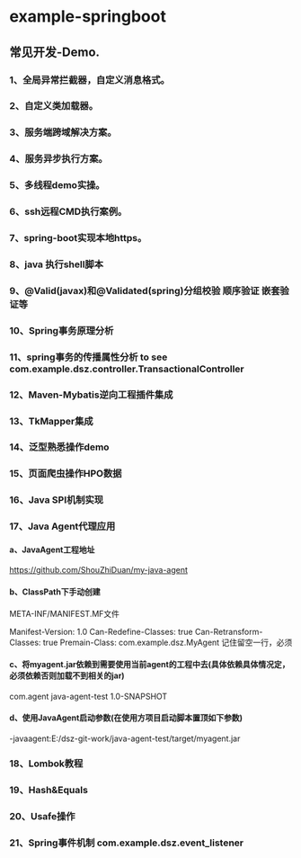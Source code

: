 # example-springboot
## 常见开发-Demo.
### 1、全局异常拦截器，自定义消息格式。
### 2、自定义类加载器。
### 3、服务端跨域解决方案。
### 4、服务异步执行方案。
### 5、多线程demo实操。
### 6、ssh远程CMD执行案例。
### 7、spring-boot实现本地https。
### 8、java 执行shell脚本
### 9、@Valid(javax)和@Validated(spring)分组校验 顺序验证 嵌套验证等
### 10、Spring事务原理分析
### 11、spring事务的传播属性分析 to see com.example.dsz.controller.TransactionalController
### 12、Maven-Mybatis逆向工程插件集成
### 13、TkMapper集成
### 14、泛型熟悉操作demo
### 15、页面爬虫操作HPO数据
### 16、Java SPI机制实现
### 17、Java Agent代理应用
#### a、JavaAgent工程地址
https://github.com/ShouZhiDuan/my-java-agent
#### b、ClassPath下手动创建
META-INF/MANIFEST.MF文件

Manifest-Version: 1.0
Can-Redefine-Classes: true
Can-Retransform-Classes: true
Premain-Class: com.example.dsz.MyAgent
记住留空一行，必须

#### c、将myagent.jar依赖到需要使用当前agent的工程中去(具体依赖具体情况定，必须依赖否则加载不到相关的jar)

<dependency>
    <groupId>com.agent</groupId>
    <artifactId>java-agent-test</artifactId>
    <version>1.0-SNAPSHOT</version>
</dependency>

#### d、使用JavaAgent启动参数(在使用方项目启动脚本置顶如下参数)
-javaagent:E:/dsz-git-work/java-agent-test/target/myagent.jar


### 18、Lombok教程
### 19、Hash&Equals
### 20、Usafe操作
### 21、Spring事件机制 com.example.dsz.event_listener